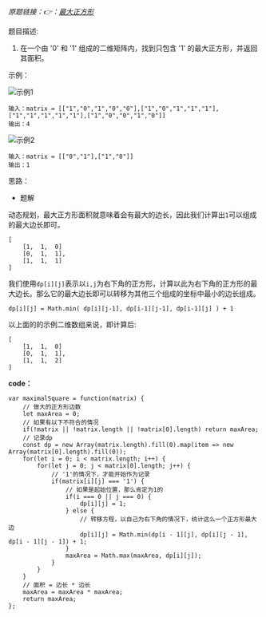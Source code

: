 *原题链接：👉：[最大正方形](https://leetcode-cn.com/problems/maximal-square/description/)*

题目描述:

1. 在一个由 '0' 和 '1' 组成的二维矩阵内，找到只包含 '1' 的最大正方形，并返回其面积。

示例：


![示例1](https://assets.leetcode.com/uploads/2020/11/26/max1grid.jpg)
```
输入：matrix = [["1","0","1","0","0"],["1","0","1","1","1"],["1","1","1","1","1"],["1","0","0","1","0"]]
输出：4
```

![示例2](https://assets.leetcode.com/uploads/2020/11/26/max2grid.jpg)
```
输入：matrix = [["0","1"],["1","0"]]
输出：1
```

思路：

- 题解

动态规划，最大正方形面积就意味着会有最大的边长，因此我们计算出`1`可以组成的最大边长即可。

```
[
    [1,  1,  0]
    [0,  1,  1],
    [1,  1,  1]
]
```

我们使用`dp[i][j]`表示以`i,j`为右下角的正方形，计算以此为右下角的正方形的最大边长。那么它的最大边长即可以转移为其他三个组成的坐标中最小的边长组成。

```
dp[i][j] = Math.min( dp[i][j-1], dp[i-1][j-1], dp[i-1][j] ) + 1
```

以上面的的示例二维数组来说，即计算后:

```
[
    [1,  1,  0]
    [0,  1,  1],
    [1,  1,  2]
]
```

**code：**

```
var maximalSquare = function(matrix) {
    // 做大的正方形边数
    let maxArea = 0;
    // 如果有以下不符合的情况
    if(!matrix || !matrix.length || !matrix[0].length) return maxArea;
    // 记录dp
    const dp = new Array(matrix.length).fill(0).map(item => new Array(matrix[0].length).fill(0));
    for(let i = 0; i < matrix.length; i++) {
        for(let j = 0; j < matrix[0].length; j++) {
            // '1'的情况下，才能开始作为记录
            if(matrix[i][j] === '1') {
                // 如果是起始位置，那么肯定为1的
                if(i === 0 || j === 0) {
                    dp[i][j] = 1;
                } else {
                    // 转移方程，以自己为右下角的情况下，统计这么一个正方形最大边
                    dp[i][j] = Math.min(dp[i - 1][j], dp[i][j - 1], dp[i - 1][j - 1]) + 1;
                }
                maxArea = Math.max(maxArea, dp[i][j]);
            }
        }
    }
    // 面积 = 边长 * 边长
    maxArea = maxArea * maxArea;
    return maxArea;
};
```